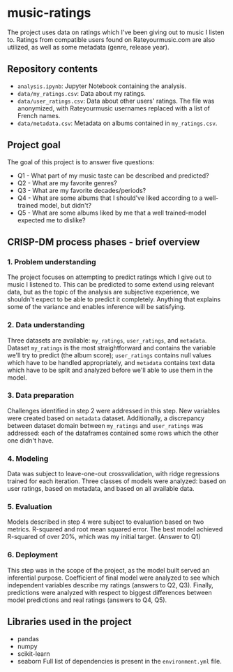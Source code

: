 # music-ratings

The project uses data on ratings which I've been giving out to music I listen to. Ratings from compatible users found on Rateyourmusic.com are also utilized, as well as some metadata (genre, release year).

## Repository contents
- `analysis.ipynb`: Jupyter Notebook containing the analysis.
- `data/my_ratings.csv`: Data about my ratings.
- `data/user_ratings.csv`: Data about other users' ratings. The file was anonymized, with Rateyourmusic usernames replaced with a list of French names.
- `data/metadata.csv`: Metadata on albums contained in `my_ratings.csv`.

## Project goal

The goal of this project is to answer five questions:
- Q1 - What part of my music taste can be described and predicted?
- Q2 - What are my favorite genres?
- Q3 - What are my favorite decades/periods?
- Q4 - What are some albums that I should've liked according to a well-trained model, but didn't?
- Q5 - What are some albums liked by me that a well trained-model expected me to dislike?

## CRISP-DM process phases - brief overview
### 1. Problem understanding
The project focuses on attempting to predict ratings which I give out to music I listened to. This can be predicted to some extend using relevant data, but as the topic of the analysis are subjective experience, we shouldn't expect to be able to predict it completely. Anything that explains some of the variance and enables inference will be satisfying.
### 2. Data understanding
Three datasets are available: `my_ratings`, `user_ratings`, and `metadata`. Dataset `my_ratings` is the most straightforward and contains the variable we'll try to predict (the album score); `user_ratings` contains null values which have to be handled appropriately, and `metadata` contains text data which have to be split and analyzed before we'll able to use them in the model.
### 3. Data preparation
Challenges identified in step 2 were addressed in this step. New variables were created based on `metadata` dataset. Additionally, a discrepancy between dataset domain between `my_ratings` and `user_ratings` was addressed: each of the dataframes contained some rows which the other one didn't have.
### 4. Modeling
Data was subject to leave-one-out crossvalidation, with ridge regressions trained for each iteration. Three classes of models were analyzed: based on user ratings, based on metadata, and based on all available data.
### 5. Evaluation
Models described in step 4 were subject to evaluation based on two metrics. R-squared and root mean squared error. The best model achieved R-squared of over 20%, which was my initial target. (Answer to Q1)
### 6. Deployment
This step was in the scope of the project, as the model built served an inferential purpose. Coefficient of final model were analyzed to see which independent variables describe my ratings (answers to Q2, Q3). Finally, predictions were analyzed with respect to biggest differences between model predictions and real ratings (answers to Q4, Q5).

## Libraries used in the project
- pandas
- numpy
- scikit-learn
- seaborn
Full list of dependencies is present in the `environment.yml` file.
